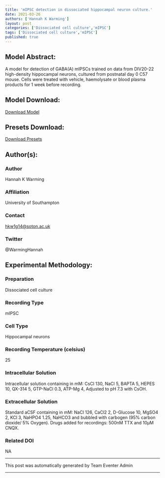 ```yaml
---
title: 'mIPSC detection in dissociated hippocampal neuron culture.'
date: 2021-03-26
authors: ['Hannah K Warming']
layout: post
categories: ['Dissociated cell culture','mIPSC']
tags: ['Dissociated cell culture','mIPSC']
published: true
---
```

## Model Abstract:
A model for detection of GABA(A) mIPSCs trained on data from DIV20-22 high-density hippocampal neurons, cultured from postnatal day 0 C57 mouse. Cells were treated with vehicle, haemolysate or blood plasma products for 1 week before recording.
## Model Download:
[Download Model](
https://drive.google.com/open?id=1wK6fi9-xfBlo5ywNK1Tf38sgvHPC6Wfp
)
## Presets Download:
[Download Presets](
https://drive.google.com/open?id=1Y1YgZw_7PlEW37n_BNQPA9TR74Y15VWl
)
## Author(s):
### Author
Hannah K Warming
### Affiliation
University of Southampton
### Contact
hkw1g14@soton.ac.uk
### Twitter
@WarmingHannah
## Experimental Methodology:
### Preparation
Dissociated cell culture
### Recording Type
mIPSC
### Cell Type
Hippocampal neurons
### Recording Temperature (celsius)
25
### Intracellular Solution
Intracellular solution containing in mM: CsCl 130, NaCl 5, BAPTA 5, HEPES 10, QX-314 5, GTP-NaCl 0.3, ATP-Mg 4, Adjusted to pH 7.3 with CsOH.
### Extracellular Solution
Standard aCSF containing in mM: NaCl 126, CaCl2 2, D-Glucose 10, MgSO4 2, KCl 3, NaHPO4 1.25, NaHCO3 and bubbled with carbogen (95% carbon dioxide/ 5% Oxygen). Drugs added for recordings: 500nM TTX and 10µM CNQX.
### Related DOI
NA
***
This post was automatically generated by
Team Eventer Admin
***

